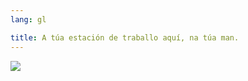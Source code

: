 ```yaml
---
lang: gl

title: A túa estación de traballo aquí, na túa man.
---
```


<img src="Images/earth.png" />




